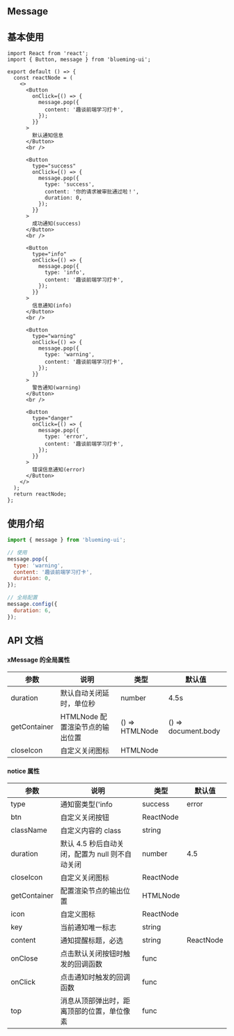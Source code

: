 ## Message

## 基本使用

```tsx
import React from 'react';
import { Button, message } from 'blueming-ui';

export default () => {
  const reactNode = (
    <>
      <Button
        onClick={() => {
          message.pop({
            content: '趣谈前端学习打卡',
          });
        }}
      >
        默认通知信息
      </Button>
      <br />

      <Button
        type="success"
        onClick={() => {
          message.pop({
            type: 'success',
            content: '你的请求被审批通过啦！',
            duration: 0,
          });
        }}
      >
        成功通知(success)
      </Button>
      <br />

      <Button
        type="info"
        onClick={() => {
          message.pop({
            type: 'info',
            content: '趣谈前端学习打卡',
          });
        }}
      >
        信息通知(info)
      </Button>
      <br />

      <Button
        type="warning"
        onClick={() => {
          message.pop({
            type: 'warning',
            content: '趣谈前端学习打卡',
          });
        }}
      >
        警告通知(warning)
      </Button>
      <br />

      <Button
        type="danger"
        onClick={() => {
          message.pop({
            type: 'error',
            content: '趣谈前端学习打卡',
          });
        }}
      >
        错误信息通知(error)
      </Button>
    </>
  );
  return reactNode;
};
```

## 使用介绍

```js
import { message } from 'blueming-ui';

// 使用
message.pop({
  type: 'warning',
  content: '趣谈前端学习打卡',
  duration: 0,
});

// 全局配置
message.config({
  duration: 6,
});
```

## API 文档

#### xMessage 的全局属性

| 参数         | 说明                            | 类型           | 默认值              |
| ------------ | ------------------------------- | -------------- | ------------------- |
| duration     | 默认自动关闭延时，单位秒        | number         | 4.5s                |
| getContainer | HTMLNode 配置渲染节点的输出位置 | () => HTMLNode | () => document.body |
| closeIcon    | 自定义关闭图标                  | HTMLNode       |                     |

#### notice 属性

| 参数         | 说明                                            | 类型      | 默认值    |
| ------------ | ----------------------------------------------- | --------- | --------- |
| type         | 通知窗类型('info                                | success   | error     | warning'等) | string | '' |
| btn          | 自定义关闭按钮                                  | ReactNode |           |
| className    | 自定义内容的 class                              | string    |           |
| duration     | 默认 4.5 秒后自动关闭，配置为 null 则不自动关闭 | number    | 4.5       |
| closeIcon    | 自定义关闭图标                                  | ReactNode |           |
| getContainer | 配置渲染节点的输出位置                          | HTMLNode  |           |
| icon         | 自定义图标                                      | ReactNode |           |
| key          | 当前通知唯一标志                                | string    |           |
| content      | 通知提醒标题，必选                              | string    | ReactNode |  |
| onClose      | 点击默认关闭按钮时触发的回调函数                | func      |           |
| onClick      | 点击通知时触发的回调函数                        | func      |           |
| top          | 消息从顶部弹出时，距离顶部的位置，单位像素      | func      |           |
